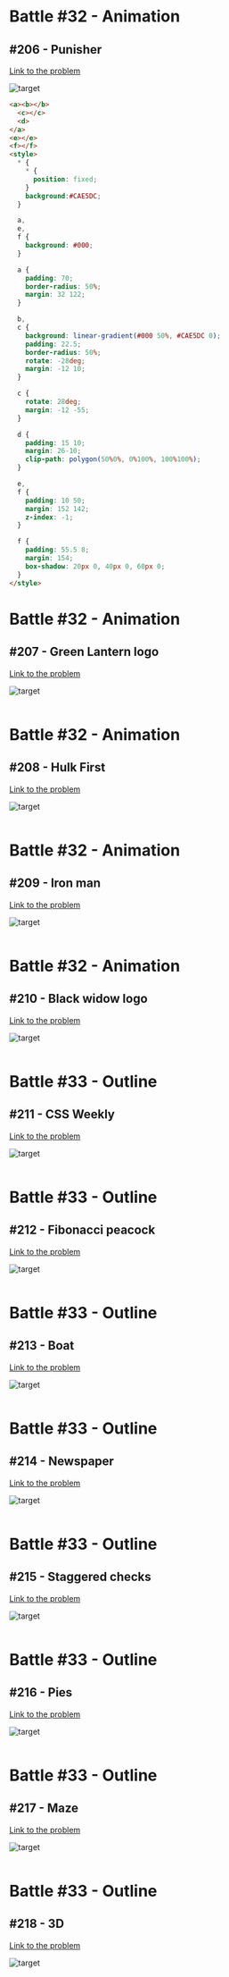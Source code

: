 # Battle #32 - Animation

## #206 - Punisher

[Link to the problem](https://cssbattle.dev/play/206)

![target](https://cssbattle.dev/targets/206.png)

```html
<a><b></b>
  <c></c>
  <d>
</a>
<e></e>
<f></f>
<style>
  * {
    * {
      position: fixed;
    }
    background:#CAE5DC;
  }

  a,
  e,
  f {
    background: #000;
  }

  a {
    padding: 70;
    border-radius: 50%;
    margin: 32 122;
  }

  b,
  c {
    background: linear-gradient(#000 50%, #CAE5DC 0);
    padding: 22.5;
    border-radius: 50%;
    rotate: -28deg;
    margin: -12 10;
  }

  c {
    rotate: 28deg;
    margin: -12 -55;
  }

  d {
    padding: 15 10;
    margin: 26-10;
    clip-path: polygon(50%0%, 0%100%, 100%100%);
  }

  e,
  f {
    padding: 10 50;
    margin: 152 142;
    z-index: -1;
  }

  f {
    padding: 55.5 8;
    margin: 154;
    box-shadow: 20px 0, 40px 0, 60px 0;
  }
</style>

```

# Battle #32 - Animation

## #207 - Green Lantern logo

[Link to the problem](https://cssbattle.dev/play/207)

![target](https://cssbattle.dev/targets/207.png)

```html

```

# Battle #32 - Animation

## #208 - Hulk First

[Link to the problem](https://cssbattle.dev/play/208)

![target](https://cssbattle.dev/targets/208.png)

```html

```

# Battle #32 - Animation

## #209 - Iron man

[Link to the problem](https://cssbattle.dev/play/209)

![target](https://cssbattle.dev/targets/209.png)

```html

```

# Battle #32 - Animation

## #210 - Black widow logo

[Link to the problem](https://cssbattle.dev/play/210)

![target](https://cssbattle.dev/targets/210.png)

```html

```









# Battle #33 - Outline

## #211 - CSS Weekly

[Link to the problem](https://cssbattle.dev/play/211)

![target](https://cssbattle.dev/targets/211.png)

```html

```

# Battle #33 - Outline

## #212 - Fibonacci peacock

[Link to the problem](https://cssbattle.dev/play/212)

![target](https://cssbattle.dev/targets/212.png)

```html

```

# Battle #33 - Outline

## #213 - Boat

[Link to the problem](https://cssbattle.dev/play/213)

![target](https://cssbattle.dev/targets/213.png)

```html

```

# Battle #33 - Outline

## #214 - Newspaper

[Link to the problem](https://cssbattle.dev/play/214)

![target](https://cssbattle.dev/targets/214.png)

```html

```

# Battle #33 - Outline

## #215 - Staggered checks

[Link to the problem](https://cssbattle.dev/play/215)

![target](https://cssbattle.dev/targets/215.png)

```html

```

# Battle #33 - Outline

## #216 - Pies

[Link to the problem](https://cssbattle.dev/play/216)

![target](https://cssbattle.dev/targets/216.png)

```html

```

# Battle #33 - Outline

## #217 - Maze

[Link to the problem](https://cssbattle.dev/play/217)

![target](https://cssbattle.dev/targets/217.png)

```html

```

# Battle #33 - Outline

## #218 - 3D

[Link to the problem](https://cssbattle.dev/play/218)

![target](https://cssbattle.dev/targets/218.png)

```html

```
